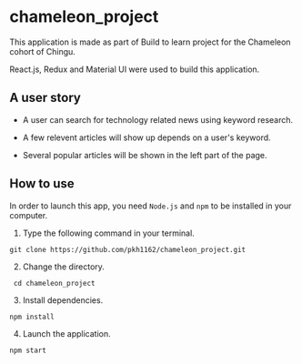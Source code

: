 # chameleon_project
This application is made as part of Build to learn project for the Chameleon cohort of Chingu.

React.js, Redux and Material UI were used to build this application.

## A user story 
- A user can search for technology related news using keyword research. 

- A few relevent articles will show up depends on a user's keyword.

- Several popular articles will be shown in the left part of the page. 

## How to use

In order to launch this app, you need  ```Node.js``` and ```npm``` 
to be installed in your computer.

1. Type the following command in your terminal.

``` git clone https://github.com/pkh1162/chameleon_project.git ```

2. Change the directory.

``` cd chameleon_project```

3. Install dependencies.

``` npm install ```

4. Launch the application.

``` npm start ```

